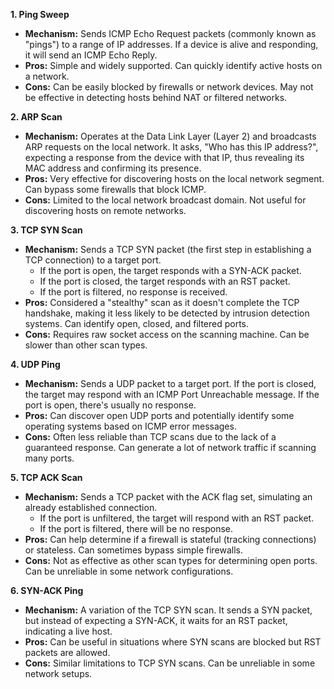 **1. Ping Sweep**

- **Mechanism:** Sends ICMP Echo Request packets (commonly known as "pings") to a range of IP addresses. If a device is alive and responding, it will send an ICMP Echo Reply.
- **Pros:** Simple and widely supported. Can quickly identify active hosts on a network.
- **Cons:** Can be easily blocked by firewalls or network devices. May not be effective in detecting hosts behind NAT or filtered networks.

**2. ARP Scan**

- **Mechanism:** Operates at the Data Link Layer (Layer 2) and broadcasts ARP requests on the local network. It asks, "Who has this IP address?", expecting a response from the device with that IP, thus revealing its MAC address and confirming its presence.
- **Pros:** Very effective for discovering hosts on the local network segment. Can bypass some firewalls that block ICMP.
- **Cons:** Limited to the local network broadcast domain. Not useful for discovering hosts on remote networks.

**3. TCP SYN Scan**

- **Mechanism:** Sends a TCP SYN packet (the first step in establishing a TCP connection) to a target port.
    - If the port is open, the target responds with a SYN-ACK packet.
    - If the port is closed, the target responds with an RST packet.
    - If the port is filtered, no response is received.
- **Pros:** Considered a "stealthy" scan as it doesn't complete the TCP handshake, making it less likely to be detected by intrusion detection systems. Can identify open, closed, and filtered ports.
- **Cons:** Requires raw socket access on the scanning machine. Can be slower than other scan types.

**4. UDP Ping**

- **Mechanism:** Sends a UDP packet to a target port. If the port is closed, the target may respond with an ICMP Port Unreachable message. If the port is open, there's usually no response.
- **Pros:** Can discover open UDP ports and potentially identify some operating systems based on ICMP error messages.
- **Cons:** Often less reliable than TCP scans due to the lack of a guaranteed response. Can generate a lot of network traffic if scanning many ports.

**5. TCP ACK Scan**

- **Mechanism:** Sends a TCP packet with the ACK flag set, simulating an already established connection.
    - If the port is unfiltered, the target will respond with an RST packet.
    - If the port is filtered, there will be no response.
- **Pros:** Can help determine if a firewall is stateful (tracking connections) or stateless. Can sometimes bypass simple firewalls.
- **Cons:** Not as effective as other scan types for determining open ports. Can be unreliable in some network configurations.

**6. SYN-ACK Ping**

- **Mechanism:** A variation of the TCP SYN scan. It sends a SYN packet, but instead of expecting a SYN-ACK, it waits for an RST packet, indicating a live host.
- **Pros:** Can be useful in situations where SYN scans are blocked but RST packets are allowed.
- **Cons:** Similar limitations to TCP SYN scans. Can be unreliable in some network setups.